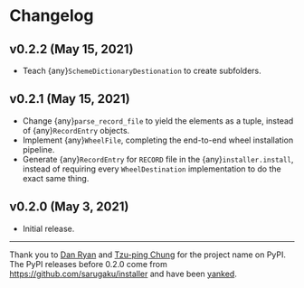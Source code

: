 # Changelog

## v0.2.2 (May 15, 2021)

- Teach {any}`SchemeDictionaryDestionation` to create subfolders.

## v0.2.1 (May 15, 2021)

- Change {any}`parse_record_file` to yield the elements as a tuple, instead of
  {any}`RecordEntry` objects.
- Implement {any}`WheelFile`, completing the end-to-end wheel installation
  pipeline.
- Generate {any}`RecordEntry` for `RECORD` file in the
  {any}`installer.install`, instead of requiring every `WheelDestination`
  implementation to do the exact same thing.

## v0.2.0 (May 3, 2021)

- Initial release.

---

Thank you to [Dan Ryan] and [Tzu-ping Chung] for the project name on
PyPI. The PyPI releases before 0.2.0 come from
<https://github.com/sarugaku/installer> and have been [yanked].

[dan ryan]: https://github.com/techalchemy
[tzu-ping chung]: https://github.com/uranusjr
[yanked]: https://www.python.org/dev/peps/pep-0592/#abstract
